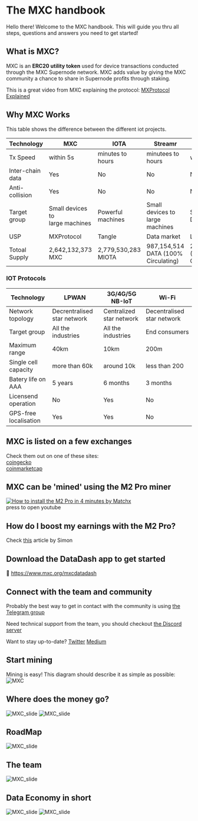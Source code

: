# The MXC handbook

Hello there! Welcome to the MXC handbook.
This will guide you thru all steps, questions and answers you need to get started!

## What is MXC?
MXC is an **ERC20 utility token** used for device transactions conducted through the MXC Supernode network. MXC adds value by giving the MXC community a chance to share in Supernode profits through staking.

This is a great video from MXC explaining the protocol: 
[MXProtocol Explained](https://www.youtube.com/watch?v=26mYsNw32YM)

## Why MXC Works
This table shows the difference between the different iot projects.

| Technology | MXC | IOTA | Streamr | Helium
| - | - | - | - | - |
| Tx Speed | within 5s | minutes to hours | minutees to hours | within 5s |
| Inter-chain data | Yes | No | No | No |
| Anti-collision | Yes | No | No | No |
| Target group | Small devices to <br> large machines | Powerful machines | Small devices to <br> large machines | Small Devices|
| USP | MXProtocol | Tangle | Data market | LongFi |
| Totoal Supply | 2,642,132,373 MXC | 2,779,530,283 MIOTA | 987,154,514 DATA (100% Circulating) | 223,000,000 (34% Circulating) |

### IOT Protocols
| Technology | LPWAN | 3G/4G/5G NB-IoT | Wi-Fi |
| - | - | - | - |
| Network topology | Decrentralised star network | Centralized star network | Decentralised star network |
| Target group | All the industries | All the industries | End consumers |
| Maximum range | 40km | 10km | 200m |
| Single cell capacity | more than 60k | around 10k | less than 200 |
| Batery life on AAA | 5 years | 6 months | 3 months |
| Licensend operation | No | Yes | No |
| GPS-free localisation | Yes | Yes | No |

## MXC is listed on a few exchanges
Check them out on one of these sites:
<br>[coingecko](https://www.coingecko.com/en/coins/mxc#markets)
<br>[coinmarketcap](https://coinmarketcap.com/currencies/mxc/markets/)


## MXC can be 'mined' using the M2 Pro miner
[![How to install the M2 Pro in 4 minutes by Matchx](https://img.youtube.com/vi/2nOUdLNJVtU/0.jpg)](https://www.youtube.com/watch?v=2nOUdLNJVtU)
<br>press to open youtube

## How do I boost my earnings with the M2 Pro?
Check [this](https://medium.com/mxc/insider-report-how-to-improve-your-m2-pro-mining-earnings-whats-next-4569fc931ac4) article by Simon

## Download the DataDash app to get started
📱 https://www.mxc.org/mxcdatadash


## Connect with the team and community

Probably the best way to get in contact with the community is using <a href="https://t.me/mxcfoundation">the Telegram group</a>

Need technical support from the team, you should checkout <a href="https://discord.com/invite/4vrJyhXs">the Discord server</a>

Want to stay up-to-date? 
[Twitter](https://twitter.com/MXCfoundation)
[Medium](https://medium.com/mxc)

## Start mining
Mining is easy! This diagram should describe it as simple as possible:
![MXC](../../Assets/Made/MXC_earningv2.png)

## Where does the money go?
![MXC_slide](../../Assets/Whitepaper-E-2021-min\Whitepaper-E-2021-min-07.jpg)
![MXC_slide](../../Assets/Whitepaper-E-2021-min\Whitepaper-E-2021-min-08.jpg)

## RoadMap
![MXC_slide](../../Assets/Whitepaper-E-2021-min\Whitepaper-E-2021-min-09.jpg)

## The team
![MXC_slide](../../Assets/Whitepaper-E-2021-min\Whitepaper-E-2021-min-10.jpg)

## Data Economy in short

![MXC_slide](../../Assets/Whitepaper-E-2021-min\Whitepaper-E-2021-min-02.jpg)
![MXC_slide](../../Assets/Whitepaper-E-2021-min\Whitepaper-E-2021-min-03.jpg)



